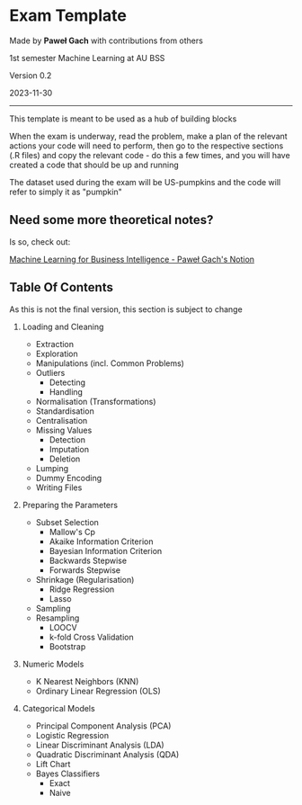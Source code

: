 # Exam Template
Made by **Paweł Gach** with contributions from others

1st semester Machine Learning at AU BSS

Version 0.2

2023-11-30

---

This template is meant to be used as a hub of building blocks

When the exam is underway, read the problem, make a plan of the relevant actions your code will need to perform, then go to the respective sections (.R files) and copy the relevant code - do this a few times, and you will have created a code that should be up and running

The dataset used during the exam will be US-pumpkins and the code will refer
to simply it as "pumpkin"

## Need some more theoretical notes?

Is so, check out:

[Machine Learning for Business Intelligence - Paweł Gach's Notion](https://pawelgach.notion.site/Machine-Learning-for-Business-Intelligence-d79e4896c6ef437280dcda846a8c2a25?pvs=4)

## Table Of Contents

As this is not the final version, this section is subject to change

1. Loading and Cleaning
    - Extraction
    - Exploration
    - Manipulations (incl. Common Problems)
    - Outliers
        - Detecting
        - Handling
    - Normalisation (Transformations)
    - Standardisation
    - Centralisation
    - Missing Values
        - Detection
        - Imputation
        - Deletion
    - Lumping
    - Dummy Encoding
    - Writing Files
    
2. Preparing the Parameters
    - Subset Selection
        - Mallow's Cp
        - Akaike Information Criterion
        - Bayesian Information Criterion
        - Backwards Stepwise
        - Forwards Stepwise
    - Shrinkage (Regularisation)
        - Ridge Regression
        - Lasso
    - Sampling
    - Resampling
        - LOOCV
        - k-fold Cross Validation
        - Bootstrap
        
3. Numeric Models
    - K Nearest Neighbors (KNN)
    - Ordinary Linear Regression (OLS)
    
4. Categorical Models
    - Principal Component Analysis (PCA)
    - Logistic Regression
    - Linear Discriminant Analysis (LDA)
    - Quadratic Discriminant Analysis (QDA)
    - Lift Chart
    - Bayes Classifiers
        - Exact
        - Naive

